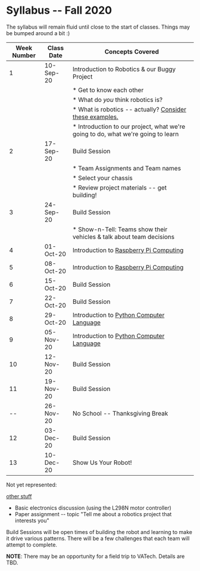 # Syllabus -- Fall 2020

The syllabus will remain fluid until close to the start of classes. Things may be bumped around a bit :)

| Week Number | Class Date | Concepts Covered |
| --- | --- | --- |
1 |10-Sep-20|Introduction to Robotics & our Buggy Project |
| | |  * Get to know each other |
| | |  * What do _you_ think robotics is? |
| | |  * What is robotics -- actually? [Consider these examples.](./intro_lecture.md) |
| | |  * Introduction to our project, what we're going to do, what we're going to learn |
2 | 17-Sep-20 | Build Session |
| | |  * Team Assignments and Team names |
| | |  * Select your chassis |
| | |  * Review project materials -- get building! |
3 |24-Sep-20|Build Session|
| | | * Show-n-Tell: Teams show their vehicles & talk about team decisions |
4|01-Oct-20|Introduction to [Raspberry Pi Computing](https://www.raspberrypi.org)|
5|08-Oct-20|Introduction to [Raspberry Pi Computing](https://www.raspberrypi.org)|
6|15-Oct-20|Build Session|
7|22-Oct-20|Build Session|
8|29-Oct-20|Introduction to [Python Computer Language](https://www.python.org)|
9|05-Nov-20|Introduction to [Python Computer Language](https://www.python.org)|
10|12-Nov-20|Build Session|
11|19-Nov-20|Build Session|
--|26-Nov-20|No School -- Thanksgiving Break|
12|03-Dec-20|Build Session|
13|10-Dec-20|Show Us Your Robot!|

Not yet represented:

[other stuff](./other_stuff.md)

- Basic electronics discussion (using the L298N motor controller)
- Paper assignment -- topic "Tell me about a robotics project that interests you"

Build Sessions will be open times of building the robot and learning to make it drive various patterns. There will be a few challenges that each team will attempt to complete.

**NOTE**: There may be an opportunity for a field trip to VATech. Details are TBD.
